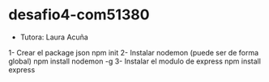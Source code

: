 # desafio4-com51380

- Tutora: Laura Acuña

1- Crear el package json
npm init
2- Instalar nodemon (puede ser de forma global)
npm install nodemon -g
3- Instalar el modulo de express
npm install express
